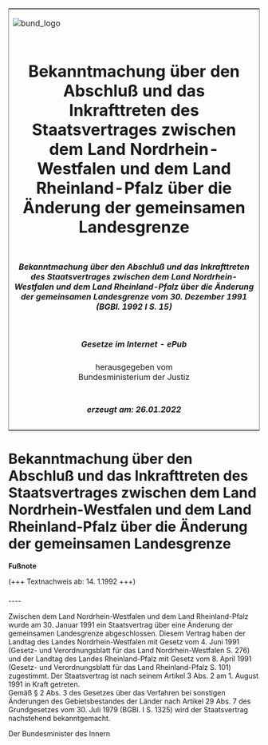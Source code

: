 <span id="DECKBLATT.html"></span>

<table border="0" frame="border" width="100%">

<tr valign="top">

<td align="left">

![bund\_logo](BfJ_2021_Web_de_de.gif)

</td>

<td align="right">

 

</td>

</tr>

<tr align="center" valign="middle">

<td colspan="2">

# Bekanntmachung über den Abschluß und das Inkrafttreten des Staatsvertrages zwischen dem Land Nordrhein-Westfalen und dem Land Rheinland-Pfalz über die Änderung der gemeinsamen Landesgrenze

</td>

</tr>

<tr align="center" valign="middle">

<td colspan="2">

##### Bekanntmachung über den Abschluß und das Inkrafttreten des Staatsvertrages zwischen dem Land Nordrhein-Westfalen und dem Land Rheinland-Pfalz über die Änderung der gemeinsamen Landesgrenze vom 30. Dezember 1991 (BGBl. 1992 I S. 15)

</td>

</tr>

<tr align="center" valign="middle">

<td colspan="2">

  
  

##### Gesetze im Internet - ePub  
  
herausgegeben vom  
Bundesministerium der Justiz

</td>

</tr>

<tr align="center" valign="bottom">

<td colspan="2">

  
  

##### erzeugt am: 26.01.2022

</td>

</tr>

</table>

<span id="BJNR000150992.html"></span>

# Bekanntmachung über den Abschluß und das Inkrafttreten des Staatsvertrages zwischen dem Land Nordrhein-Westfalen und dem Land Rheinland-Pfalz über die Änderung der gemeinsamen Landesgrenze

<div>

  
**Fußnote**

<div class="jnhtml">

<div>

<div class="jurAbsatz">

(+++ Textnachweis ab: 14. 1.1992 +++)

</div>

</div>

</div>

</div>

<span id="BJNR000150992BJNE000100314.html"></span>

###   
\----

<div>

<div class="jnhtml">

<div>

<div class="jurAbsatz">

Zwischen dem Land Nordrhein-Westfalen und dem Land Rheinland-Pfalz wurde
am 30. Januar 1991 ein Staatsvertrag über eine Änderung der gemeinsamen
Landesgrenze abgeschlossen. Diesem Vertrag haben der Landtag des Landes
Nordrhein-Westfalen mit Gesetz vom 4. Juni 1991 (Gesetz- und
Verordnungsblatt für das Land Nordrhein-Westfalen S. 276) und der
Landtag des Landes Rheinland-Pfalz mit Gesetz vom 8. April 1991 (Gesetz-
und Verordnungsblatt für das Land Rheinland-Pfalz S. 101) zugestimmt.
Der Staatsvertrag ist nach seinem Artikel 3 Abs. 2 am 1. August 1991 in
Kraft getreten.  
Gemäß § 2 Abs. 3 des Gesetzes über das Verfahren bei sonstigen
Änderungen des Gebietsbestandes der Länder nach Artikel 29 Abs. 7 des
Grundgesetzes vom 30. Juli 1979 (BGBl. I S. 1325) wird der Staatsvertrag
nachstehend bekanntgemacht.  
  
<span class="SP">Der Bundesminister des Innern</span>

</div>

</div>

</div>

</div>
